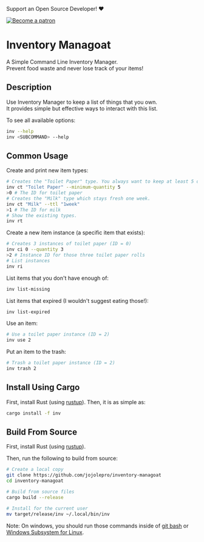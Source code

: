 Support an Open Source Developer! :hearts:  

[![Become a patron](https://c5.patreon.com/external/logo/become_a_patron_button.png)](https://www.patreon.com/jojolepro)

# Inventory Managoat
A Simple Command Line Inventory Manager.  
Prevent food waste and never lose track of your items!

## Description
Use Inventory Manager to keep a list of things that you own.  
It provides simple but effective ways to interact with this list.  

To see all available options:
```sh
inv --help
inv <SUBCOMMAND> --help
```

## Common Usage

Create and print new item types:
```sh
# Creates the "Toilet Paper" type. You always want to keep at least 5 of those.
inv ct "Toilet Paper" --minimum-quantity 5
>0 # The ID for toilet paper
# Creates the "Milk" type which stays fresh one week.
inv ct "Milk" --ttl "1week"
>1 # The ID for milk
# Show the existing types.
inv rt
```

Create a new item instance (a specific item that exists):
```sh
# Creates 3 instances of toilet paper (ID = 0)
inv ci 0 --quantity 3
>2 # Instance ID for those three toilet paper rolls
# List instances
inv ri
```

List items that you don't have enough of:
```sh
inv list-missing
```

List items that expired (I wouldn't suggest eating those!):
```sh
inv list-expired
```

Use an item:
```sh
# Use a toilet paper instance (ID = 2)
inv use 2
```

Put an item to the trash:
```sh
# Trash a toilet paper instance (ID = 2)
inv trash 2
```

## Install Using Cargo
First, install Rust (using [rustup](https://rustup.rs/)).
Then, it is as simple as:
```sh
cargo install -f inv
```

## Build From Source
First, install Rust (using [rustup](https://rustup.rs/)).

Then, run the following to build from source:
```sh
# Create a local copy
git clone https://github.com/jojolepro/inventory-managoat
cd inventory-managoat

# Build from source files
cargo build --release

# Install for the current user
mv target/release/inv ~/.local/bin/inv
```

Note: On windows, you should run those commands inside of [git bash](https://gitforwindows.org/) or [Windows Subsystem for Linux](https://docs.microsoft.com/en-us/windows/wsl/install-win10).

